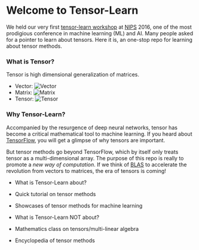 # Welcome to Tensor-Learn
We held our very first [tensor-learn workshop](http://tensor-learn.org) at [NIPS](https://nips.cc/) 2016, one of the most prodigious conference in machine learning (ML) and AI. 
Many people asked for a pointer to learn about tensors. Here it is, an one-stop repo for learning about tensor methods.

### What is Tensor?
Tensor is high dimensional generalization of matrices. 
- Vector: ![Vector](/vector.png)
- Matrix: ![Matrix](/matrix.png)
- Tensor: ![Tensor](/tensor.png)

### Why Tensor-Learn?

Accompanied by the resurgence of deep neural networks, tensor has become a critical mathematical tool to machine learning. If you heard about [TensorFlow](https://www.tensorflow.org/), you will get a glimpse of why tensors are important.   

But tensor methods go beyond TensorFlow, which by itself only treats tensor as a multi-dimensional array. The purpose of this repo is really to promote a *new way of computation*. If we think of [BLAS](http://www.netlib.org/blas/) to accelerate the revolution from vectors to matrices, the era of tensors is coming!
  
- What is Tensor-Learn about?

* Quick tutorial on tensor methods

* Showcases of tensor methods for machine learning
 
- What is Tensor-Learn NOT about?

* Mathematics class on tensors/multi-linear algebra

* Encyclopedia of tensor methods 
